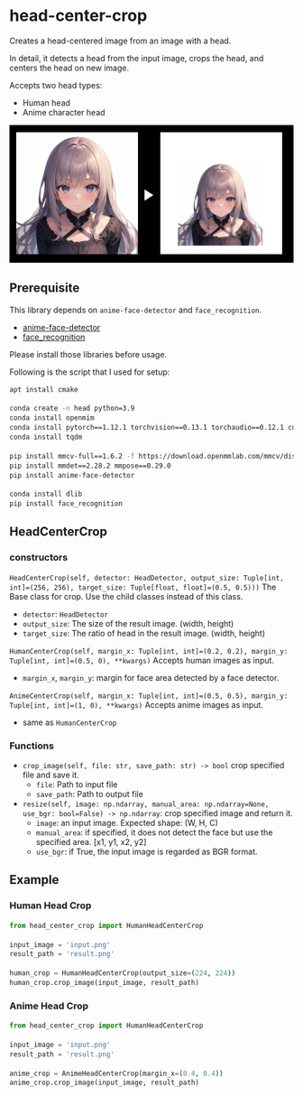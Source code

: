 # head-center-crop
Creates a head-centered image from an image with a head.

In detail, it detects a head from the input image, crops the head, and centers the head on new image.

Accepts two head types:

* Human head
* Anime character head

![Example image](./example.png)

## Prerequisite
This library depends on `anime-face-detector` and `face_recognition`.
* [anime-face-detector](https://github.com/hysts/anime-face-detector)
* [face_recognition](https://github.com/ageitgey/face_recognition)

Please install those libraries before usage.

Following is the script that I used for setup:
```bash
apt install cmake

conda create -n head python=3.9
conda install openmim
conda install pytorch==1.12.1 torchvision==0.13.1 torchaudio==0.12.1 cudatoolkit=11.3 -c pytorch
conda install tqdm

pip install mmcv-full==1.6.2 -f https://download.openmmlab.com/mmcv/dist/cu113/torch1.12/index.html
pip install mmdet==2.28.2 mmpose==0.29.0
pip install anime-face-detector

conda install dlib
pip install face_recognition
```

## HeadCenterCrop
### constructors
`HeadCenterCrop(self, detector: HeadDetector, output_size: Tuple[int, int]=(256, 256), target_size: Tuple[float, float]=(0.5, 0.5)))`
The Base class for crop. Use the child classes instead of this class.
* `detector`: `HeadDetector`
* `output_size`: The size of the result image. (width, height)
* `target_size`: The ratio of head in the result image. (width, height)

`HumanCenterCrop(self, margin_x: Tuple[int, int]=(0.2, 0.2), margin_y: Tuple[int, int]=(0.5, 0), **kwargs)`
Accepts human images as input.
* `margin_x`, `margin_y`: margin for face area detected by a face detector. 

`AnimeCenterCrop(self, margin_x: Tuple[int, int]=(0.5, 0.5), margin_y: Tuple[int, int]=(1, 0), **kwargs)`
Accepts anime images as input.
* same as `HumanCenterCrop`


### Functions
* `crop_image(self, file: str, save_path: str) -> bool`
crop specified file and save it.
  * `file`: Path to input file
  * `save_path`: Path to output file
* `resize(self, image: np.ndarray, manual_area: np.ndarray=None, use_bgr: bool=False) -> np.ndarray`:
crop specified image and return it.
  * `image`: an input image. Expected shape: (W, H, C)
  * `manual_area`: if specified, it does not detect the face but use the specified area. [x1, y1, x2, y2]
  * `use_bgr`: if True, the input image is regarded as BGR format.

## Example
### Human Head Crop

```python
from head_center_crop import HumanHeadCenterCrop

input_image = 'input.png'
result_path = 'result.png'

human_crop = HumanHeadCenterCrop(output_size=(224, 224))
human_crop.crop_image(input_image, result_path)
```


### Anime Head Crop
```python
from head_center_crop import HumanHeadCenterCrop

input_image = 'input.png'
result_path = 'result.png'

anime_crop = AnimeHeadCenterCrop(margin_x=(0.4, 0.4))
anime_crop.crop_image(input_image, result_path)
```


